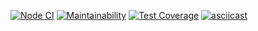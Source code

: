 [![Node CI](https://github.com/justannieannie/frontend-project-lvl1/workflows/Node%20CI/badge.svg)](https://github.com/justannieannie/frontend-project-lvl1/actions)
[![Maintainability](https://api.codeclimate.com/v1/badges/a99a88d28ad37a79dbf6/maintainability)](https://codeclimate.com/github/codeclimate/codeclimate/maintainability)
[![Test Coverage](https://api.codeclimate.com/v1/badges/a99a88d28ad37a79dbf6/test_coverage)](https://codeclimate.com/github/codeclimate/codeclimate/test_coverage)
[![asciicast](https://asciinema.org/a/334877.svg)](https://asciinema.org/a/334877)
